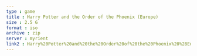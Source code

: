 ```yaml
---
type : game
title : Harry Potter and the Order of the Phoenix (Europe)
size : 2.5 G
format : iso
archive : zip
server : myrient
link2 : Harry%20Potter%20and%20the%20Order%20of%20the%20Phoenix%20%28Europe%29
---
```

